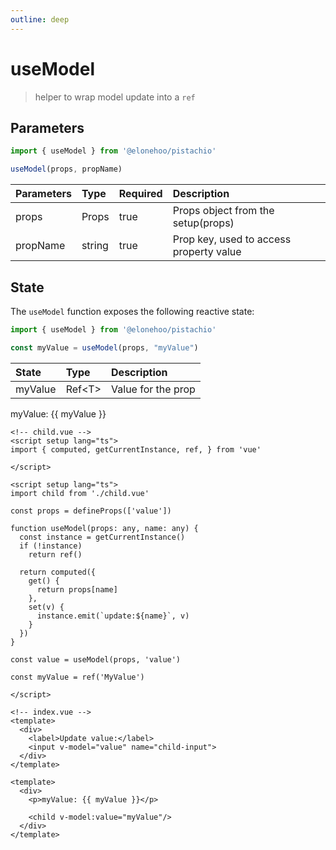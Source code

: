 ```yaml
---
outline: deep
---
```


<script setup lang="ts">
import { ref } from 'vue'
import child from '../components/child.vue'

const myValue = ref("MyValue");

</script>

# useModel

> helper to wrap model update into a `ref`

## Parameters

```typescript
import { useModel } from '@elonehoo/pistachio'

useModel(props, propName)
```

| Parameters | Type | Required | Description |
| :---------- | :---- | :-------- | :----------- |
| props |	Props |	true | Props object from the setup(props) |
| propName | string | true | Prop key, used to access property value |

## State

The `useModel` function exposes the following reactive state:

```typescript
import { useModel } from '@elonehoo/pistachio'

const myValue = useModel(props, "myValue")
```

| State |	Type | Description |
| :---- | :---- | :----------- |
| myValue |	Ref\<T> |	Value for the prop |


<div>
  <p>myValue: {{ myValue }}</p>

  <child v-model:value="myValue" />
</div>

```vue
<!-- child.vue -->
<script setup lang="ts">
import { computed, getCurrentInstance, ref, } from 'vue'

</script>

<script setup lang="ts">
import child from './child.vue'

const props = defineProps(['value'])

function useModel(props: any, name: any) {
  const instance = getCurrentInstance()
  if (!instance)
    return ref()

  return computed({
    get() {
      return props[name]
    },
    set(v) {
      instance.emit(`update:${name}`, v)
    }
  })
}

const value = useModel(props, 'value')

const myValue = ref('MyValue')

</script>

<!-- index.vue -->
<template>
  <div>
    <label>Update value:</label>
    <input v-model="value" name="child-input">
  </div>
</template>

<template>
  <div>
    <p>myValue: {{ myValue }}</p>

    <child v-model:value="myValue"/>
  </div>
</template>
```
